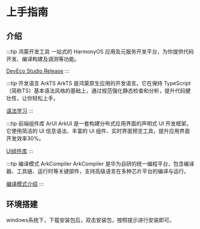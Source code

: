 # 上手指南
## 介绍

:::tip 鸿蒙开发工具
一站式的 HarmonyOS 应用及元服务开发平台，为你提供代码开发、编译构建及调测等功能。

[DevEco Studio Release](https://developer.huawei.com/consumer/cn/download/)
:::

:::tip 开发语言 ArkTS
ArkTS 是鸿蒙原生应用的开发语言。它在保持 TypeScript（简称TS）基本语法风格的基础上，通过规范强化静态检查和分析，提升代码健壮性，让你轻松上手。

[语法学习](https://developer.huawei.com/consumer/cn/arkts)
:::

:::tip 前端组件库 ArUI
ArkUI 是一套构建分布式应用界面的声明式 UI 开发框架。它使用简洁的 UI 信息语法、丰富的 UI 组件、实时界面预览工具，提升应用界面开发效率30%。

[UI组件库](https://developer.huawei.com/consumer/cn/arkui/)
:::

:::tip 编译模式 ArkCompiler
ArkCompiler 是华为自研的统一编程平台，包含编译器、工具链、运行时等关键部件，支持高级语言在多种芯片平台的编译与运行。

[编译模式介绍](https://developer.huawei.com/consumer/cn/arkcompiler/)
:::

## 环境搭建
windows系统下，下载安装包后，双击安装包，按照提示进行安装即可。


